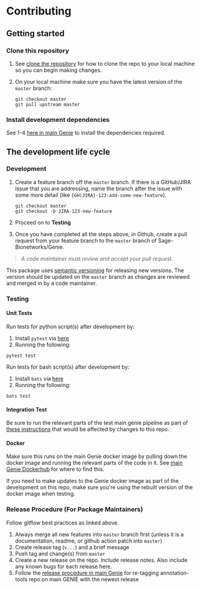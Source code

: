 # Contributing

## Getting started

### Clone this repository
1. See [clone the repository](https://help.github.com/articles/cloning-a-repository/) for how to clone the repo to your local machine so you can begin making changes.
1. On your local machine make sure you have the latest version of the `master` branch:

    ```
    git checkout master
    git pull upstream master
    ```

### Install development dependencies

See 1-4 [here in main Genie](https://github.com/Sage-Bionetworks/Genie#developing-locally) to install the dependencies required.

## The development life cycle

### Development

1. Create a feature branch off the `master` branch. If there is a GitHub/JIRA issue that you are addressing, name the branch after the issue with some more detail (like `{GH|JIRA}-123-add-some-new-feature`).

    ```
    git checkout master
    git checkout -b JIRA-123-new-feature
    ```

2. Proceed on to **Testing**

3. Once you have completed all the steps above, in Github, create a pull request from your feature branch to the `master` branch of Sage-Bionetworks/Genie.

> *A code maintainer must review and accept your pull request.*

This package uses [semantic versioning](https://semver.org/) for releasing new versions. The version should be updated on the `master` branch as changes are reviewed and merged in by a code maintainer.

### Testing

#### Unit Tests

Run tests for python script(s) after development by:

1. Install `pytest` via [here](https://docs.pytest.org/en/6.2.x/getting-started.html#install-pytest)
2. Running the following:

```
pytest test
```

Run tests for bash script(s) after development by:

1. Install `bats` via [here](https://bats-core.readthedocs.io/en/stable/installation.html)
2. Running the following:

```
bats test
```

#### Integration Test

Be sure to run the relevant parts of the test main genie pipeline as part of [these instructions](https://github.com/Sage-Bionetworks/Genie/#developing-locally) that would be affected by changes to this repo.

#### Docker

Make sure this runs on the main Genie docker image by pulling down the docker image and running the relevant parts of the code in it. See [main Genie Dockerhub](https://github.com/Sage-Bionetworks/Genie/blob/main/CONTRIBUTING.md#dockerhub) for where to find this.

If you need to make updates to the Genie docker image as part of the development on this repo, make sure you're using the rebuilt version of the docker image when testing.

### Release Procedure (For Package Maintainers)

Follow gitflow best practices as linked above.

1. Always merge all new features into `master` branch first (unless it is a documentation, readme, or github action patch into `master`)
1. Create release tag (`v...`) and a brief message
1. Push tag and change(s) from `master`
1. Create a new release on the repo. Include release notes.  Also include any known bugs for each release here.
1. Follow the [release procedure in main Genie](https://github.com/Sage-Bionetworks/Genie/blob/main/CONTRIBUTING.md#release-procedure-for-package-maintainers) for re-tagging annotation-tools repo on main GENIE with the newest release